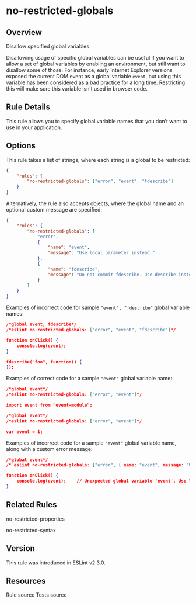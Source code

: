 
# no-restricted-globals
## Overview
Disallow specified global variables



Disallowing usage of specific global variables can be useful if you want to allow a set of global
variables by enabling an environment, but still want to disallow some of those.
For instance, early Internet Explorer versions exposed the current DOM event as a global variable
`event`, but using this variable has been considered as a bad practice for a long time. Restricting
this will make sure this variable isn’t used in browser code.
## Rule Details
This rule allows you to specify global variable names that you don’t want to use in your application.
## Options
This rule takes a list of strings, where each string is a global to be restricted:

```json
{
    "rules": {
        "no-restricted-globals": ["error", "event", "fdescribe"]
    }
}
```
Alternatively, the rule also accepts objects, where the global name and an optional custom message are specified:

```json
{
    "rules": {
        "no-restricted-globals": [
            "error",
            {
                "name": "event",
                "message": "Use local parameter instead."
            },
            {
                "name": "fdescribe",
                "message": "Do not commit fdescribe. Use describe instead."
            }
        ]
    }
}
```
Examples of incorrect code for sample `"event", "fdescribe"` global variable names:


```json
/*global event, fdescribe*/
/*eslint no-restricted-globals: ["error", "event", "fdescribe"]*/

function onClick() {
    console.log(event);
}

fdescribe("foo", function() {
});
```
Examples of correct code for a sample `"event"` global variable name:


```json
/*global event*/
/*eslint no-restricted-globals: ["error", "event"]*/

import event from "event-module";
```


```json
/*global event*/
/*eslint no-restricted-globals: ["error", "event"]*/

var event = 1;
```
Examples of incorrect code for a sample `"event"` global variable name, along with a custom error message:


```json
/*global event*/
/* eslint no-restricted-globals: ["error", { name: "event", message: "Use local parameter instead." }] */

function onClick() {
    console.log(event);    // Unexpected global variable 'event'. Use local parameter instead.
}
```

## Related Rules


no-restricted-properties 

no-restricted-syntax 


## Version
This rule was introduced in ESLint v2.3.0.
## Resources

Rule source 
Tests source 

